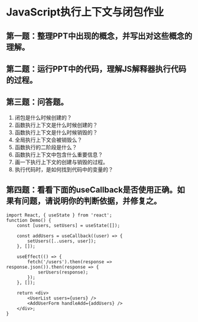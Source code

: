 # JavaScript执行上下文与闭包作业

## 第一题：整理PPT中出现的概念，并写出对这些概念的理解。

## 第二题：运行PPT中的代码，理解JS解释器执行代码的过程。

## 第三题：问答题。

1. 闭包是什么时候创建的？
2. 函数执行上下文是什么时候创建的？
3. 函数执行上下文是什么时候销毁的？
4. 全局执行上下文会被销毁么？
5. 函数执行的二阶段是什么？
6. 函数执行上下文中包含什么重要信息？
7. 画一下执行上下文的创建与销毁的过程。
8. 执行代码时，是如何找到代码中的变量的？

## 第四题：看看下面的useCallback是否使用正确。如果有问题，请说明你的判断依据，并修复之。

```tsx
import React, { useState } from 'react';
function Demo() {
    const [users, setUsers] = useState([]);
    
    const addUsers = useCallback((user) => {
        setUsers([..users, user]);
    }, []);
    
    useEffect(() => {
        fetch('/users').then(response => response.json()).then(response => {
            serUsers(response);
        });
    }, []);
    
    return <div>
        <UserList users={users} />
    	<AddUserForm handleAdd={addUsers} />
    </div>;
}
```

